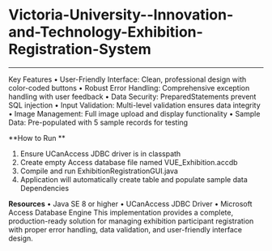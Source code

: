 # Victoria-University--Innovation-and-Technology-Exhibition-Registration-System

-------------------------------------------------------------------------------

Key Features 
•	User-Friendly Interface: Clean, professional design with color-coded buttons 
•	Robust Error Handling: Comprehensive exception handling with user feedback 
•	Data Security: PreparedStatements prevent SQL injection 
•	Input Validation: Multi-level validation ensures data integrity 
•	Image Management: Full image upload and display functionality 
•	Sample Data: Pre-populated with 5 sample records for testing

**How to Run **
1.	Ensure UCanAccess JDBC driver is in classpath 
2. Create empty Access database file named VUE_Exhibition.accdb
3. Compile and run ExhibitionRegistrationGUI.java
4.	Application will automatically create table and populate sample data Dependencies

**Resources**
•	Java SE 8 or higher
•	UCanAccess JDBC Driver
•	Microsoft Access Database Engine This implementation provides a complete, production-ready solution for managing exhibition participant registration with proper error handling, data validation, and user-friendly interface design.

